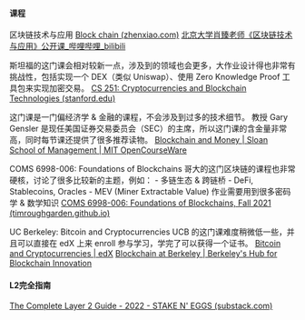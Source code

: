 #### 课程

区块链技术与应用 [Block chain (zhenxiao.com)](http://zhenxiao.com/blockchain/) [北京大学肖臻老师《区块链技术与应用》公开课_哔哩哔哩_bilibili](https://www.bilibili.com/video/av37065233/)

斯坦福的这门课会相对较新一点，涉及到的领域也会更多，大作业设计得也非常有挑战性，包括实现一个 DEX（类似 Uniswap）、使用 Zero Knowledge Proof 工具包来实现加密交易。
[CS 251: Cryptocurrencies and Blockchain Technologies (stanford.edu)](https://cs251.stanford.edu/)

这门课是一门偏经济学 & 金融的课程，不会涉及到过多的技术细节。 教授 Gary Gensler 是现任美国证券交易委员会（SEC）的主席，所以这门课的含金量非常高，同时每节课还提供了很多推荐读物。
[Blockchain and Money | Sloan School of Management | MIT OpenCourseWare](https://ocw.mit.edu/courses/15-s12-blockchain-and-money-fall-2018/)

COMS 6998-006: Foundations of Blockchains 哥大的这门区块链的课程也非常硬核，讨论了很多比较新的主题，例如： - 多链生态 & 跨链桥 - DeFi, Stablecoins, Oracles - MEV (Miner Extractable Value) 作业需要用到很多密码学 & 数学知识
[COMS 6998-006: Foundations of Blockchains, Fall 2021 (timroughgarden.github.io)](https://timroughgarden.github.io/fob21/)

UC Berkeley: Bitcoin and Cryptocurrencies UCB 的这门课难度稍微低一些，并且可以直接在 edX 上来 enroll 参与学习，学完了可以获得一个证书。
[Bitcoin and Cryptocurrencies | edX](https://www.edx.org/course/bitcoin-and-cryptocurrencies)
[Blockchain at Berkeley | Berkeley's Hub for Blockchain Innovation](https://blockchain.berkeley.edu/)



#### L2完全指南

[The Complete Layer 2 Guide - 2022 - STAKE N' EGGS (substack.com)](https://stakeneggs.substack.com/p/the-complete-layer-2-guide-2022)


